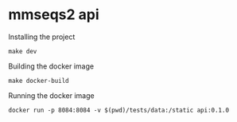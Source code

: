 # mmseqs2 api

Installing the project

```{bash}
make dev
```

Building the docker image

```{bash}
make docker-build
```

Running the docker image

```{bash}
docker run -p 8084:8084 -v $(pwd)/tests/data:/static api:0.1.0
```
